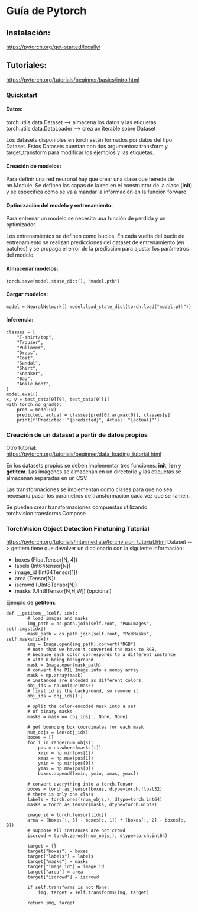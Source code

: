 # Guía de Pytorch

## Instalación:
https://pytorch.org/get-started/locally/

## Tutoriales:
https://pytorch.org/tutorials/beginner/basics/intro.html

### Quickstart
#### Datos:
torch.utils.data.Dataset --> almacena los datos y las etiquetas
torch.utils.data.DataLoader --> crea un iterable sobre Dataset

Los datasets disponibles en torch están formados por datos del tipo Dataset. Estos Datasets 
cuentan con dos argumentos: transform y target_transform para modificar los ejemplos y las etiquetas.

#### Creación de modelos:
Para definir una red neuronal hay que crear una clase que herede de nn.Module. Se definen las capas de la red
en el constructor de la clase (__init__) y se especifica como se va a mandar la información en la función forward.


#### Optimización del modelo y entrenamiento:
Para entrenar un modelo se necesita una función de perdida y un optimizador.

Los entrenamientos se definen como bucles. En cada vuelta del bucle de entrenamiento se realizan predicciones del dataset 
de entrenamiento (en batches) y se propaga el error de la predicción para ajustar los parámetros del modelo.

#### Almacenar modelos:
``torch.save(model.state_dict(), "model.pth")``

#### Cargar modelos:
``model = NeuralNetwork()
model.load_state_dict(torch.load("model.pth"))``

#### Inferencia:
``` 
classes = [
    "T-shirt/top",
    "Trouser",
    "Pullover",
    "Dress",
    "Coat",
    "Sandal",
    "Shirt",
    "Sneaker",
    "Bag",
    "Ankle boot",
]
model.eval()
x, y = test_data[0][0], test_data[0][1]
with torch.no_grad():
    pred = model(x)
    predicted, actual = classes[pred[0].argmax(0)], classes[y]
    print(f'Predicted: "{predicted}", Actual: "{actual}"')
``` 

### Creación de un dataset a partir de datos propios
Otro tutorial: https://pytorch.org/tutorials/beginner/data_loading_tutorial.html

En los datasets propios se deben implementar tres funciones: __init__, __len__ y __getitem__. Las imágenes se almacenan en 
un directorio y las etiquetas se almacenan separadas en un CSV.

Las transformaciones se implementan como clases para que no sea necesario pasar los parametros de transformación cada vez que se llamen.

Se pueden crear transformaciones compuestas utilizando torchvision.transforms.Compose


### TorchVision Object Detection Finetuning Tutorial
https://pytorch.org/tutorials/intermediate/torchvision_tutorial.html
Dataset --> getitem tiene que devolver un diccionario con la siguiente información:
* boxes (FloatTensor[N, 4])
* labels (Int64tensor[N])
* image_id (Int64Tensor[1])
* area (Tensor[N])
* iscrowd (UInt8Tensor[N])
* masks (UInt8Tensor[N,H,W]) (opcional)

Ejemplo de __getitem__:
```
def __getitem__(self, idx):
        # load images and masks
        img_path = os.path.join(self.root, "PNGImages", self.imgs[idx])
        mask_path = os.path.join(self.root, "PedMasks", self.masks[idx])
        img = Image.open(img_path).convert("RGB")
        # note that we haven't converted the mask to RGB,
        # because each color corresponds to a different instance
        # with 0 being background
        mask = Image.open(mask_path)
        # convert the PIL Image into a numpy array
        mask = np.array(mask)
        # instances are encoded as different colors
        obj_ids = np.unique(mask)
        # first id is the background, so remove it
        obj_ids = obj_ids[1:]

        # split the color-encoded mask into a set
        # of binary masks
        masks = mask == obj_ids[:, None, None]

        # get bounding box coordinates for each mask
        num_objs = len(obj_ids)
        boxes = []
        for i in range(num_objs):
            pos = np.where(masks[i])
            xmin = np.min(pos[1])
            xmax = np.max(pos[1])
            ymin = np.min(pos[0])
            ymax = np.max(pos[0])
            boxes.append([xmin, ymin, xmax, ymax])

        # convert everything into a torch.Tensor
        boxes = torch.as_tensor(boxes, dtype=torch.float32)
        # there is only one class
        labels = torch.ones((num_objs,), dtype=torch.int64)
        masks = torch.as_tensor(masks, dtype=torch.uint8)

        image_id = torch.tensor([idx])
        area = (boxes[:, 3] - boxes[:, 1]) * (boxes[:, 2] - boxes[:, 0])
        # suppose all instances are not crowd
        iscrowd = torch.zeros((num_objs,), dtype=torch.int64)

        target = {}
        target["boxes"] = boxes
        target["labels"] = labels
        target["masks"] = masks
        target["image_id"] = image_id
        target["area"] = area
        target["iscrowd"] = iscrowd

        if self.transforms is not None:
            img, target = self.transforms(img, target)

        return img, target
```